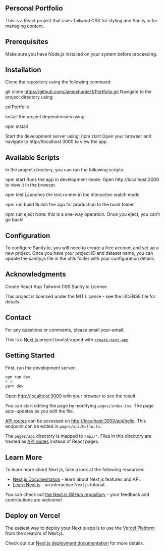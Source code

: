 ## Personal Portfolio

This is a React project that uses Tailwind CSS for styling and Sanity.io for managing content.

## Prerequisites

Make sure you have Node.js installed on your system before proceeding.

## Installation

Clone the repository using the following command:

git clone https://github.com/Jameshunter1/Portfolio.git
Navigate to the project directory using:

cd Portfolio

Install the project dependencies using:

npm install

Start the development server using:
npm start
Open your browser and navigate to http://localhost:3000 to view the app.


## Available Scripts

In the project directory, you can run the following scripts:

npm start
Runs the app in development mode. Open http://localhost:3000 to view it in the browser.

npm test
Launches the test runner in the interactive watch mode.

npm run build
Builds the app for production to the build folder.

npm run eject
Note: this is a one-way operation. Once you eject, you can’t go back!

## Configuration

To configure Sanity.io, you will need to create a free account and set up a new project. Once you have your project ID and dataset name, you can update the sanity.js file in the utils folder with your configuration details.

## Acknowledgments

Create React App
Tailwind CSS
Sanity.io
License

This project is licensed under the MIT License - see the LICENSE file for details.

## Contact
For any questions or comments, please email your-email.

This is a [Next.js](https://nextjs.org/) project bootstrapped with [`create-next-app`](https://github.com/vercel/next.js/tree/canary/packages/create-next-app).

## Getting Started

First, run the development server:

```bash
npm run dev
# or
yarn dev
```

Open [http://localhost:3000](http://localhost:3000) with your browser to see the result.

You can start editing the page by modifying `pages/index.tsx`. The page auto-updates as you edit the file.

[API routes](https://nextjs.org/docs/api-routes/introduction) can be accessed on [http://localhost:3000/api/hello](http://localhost:3000/api/hello). This endpoint can be edited in `pages/api/hello.ts`.

The `pages/api` directory is mapped to `/api/*`. Files in this directory are treated as [API routes](https://nextjs.org/docs/api-routes/introduction) instead of React pages.

## Learn More

To learn more about Next.js, take a look at the following resources:

- [Next.js Documentation](https://nextjs.org/docs) - learn about Next.js features and API.
- [Learn Next.js](https://nextjs.org/learn) - an interactive Next.js tutorial.

You can check out [the Next.js GitHub repository](https://github.com/vercel/next.js/) - your feedback and contributions are welcome!

## Deploy on Vercel

The easiest way to deploy your Next.js app is to use the [Vercel Platform](https://vercel.com/new?utm_medium=default-template&filter=next.js&utm_source=create-next-app&utm_campaign=create-next-app-readme) from the creators of Next.js.

Check out our [Next.js deployment documentation](https://nextjs.org/docs/deployment) for more details.
